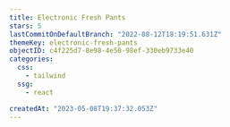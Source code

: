 ```yaml
---
title: Electronic Fresh Pants
stars: 5
lastCommitOnDefaultBranch: "2022-08-12T18:19:51.631Z"
themeKey: electronic-fresh-pants
objectID: c4f225d7-8e98-4e50-98ef-330eb9733e40
categories:
  css:
    - tailwind
  ssg:
    - react

createdAt: "2023-05-08T19:37:32.053Z"
---
```

